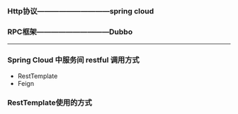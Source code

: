 ### Http协议——————————spring cloud

### RPC框架——————————Dubbo

---

### Spring Cloud 中服务间 restful 调用方式

* RestTemplate
* Feign



### RestTemplate使用的方式

### 



